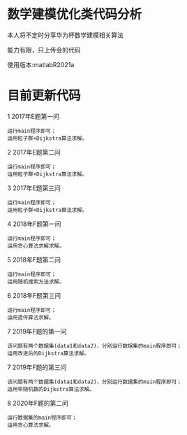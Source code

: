 # 数学建模优化类代码分析
本人将不定时分享华为杯数学建模相关算法

能力有限，只上传会的代码

使用版本:matlabR2021a

# 目前更新代码
1 2017年E题第一问

	运行main程序即可；
	运用粒子群+Dijkstra算法求解。

2 2017年E题第二问

	运行main程序即可；
	运用粒子群+Dijkstra算法求解。
	
3 2017年E题第三问

	运行main程序即可；
	运用粒子群+Dijkstra算法求解。
	
	
4 2018年F题第一问

	运行main程序即可；
	运用贪心算法求解求解。
	
5 2018年F题第二问

	运行main程序即可；
	运用随机搜索方法求解。
	
6 2018年F题第三问

	运行main程序即可；
	运用遗传算法求解。
	
7 2019年F题的第一问
	
	该问题有两个数据集(data1和data2)，分别运行数据集的main程序即可；
	运用改进后的Dijkstra算法求解。
	
7 2019年F题的第三问

	该问题有两个数据集(data1和data2)，分别运行数据集的main程序即可；
	运用带随机数的Dijkstra算法求解。
	 
8 2020年F题的第二问

	运行数据集的main程序即可；
	运用贪心算法求解。
	
